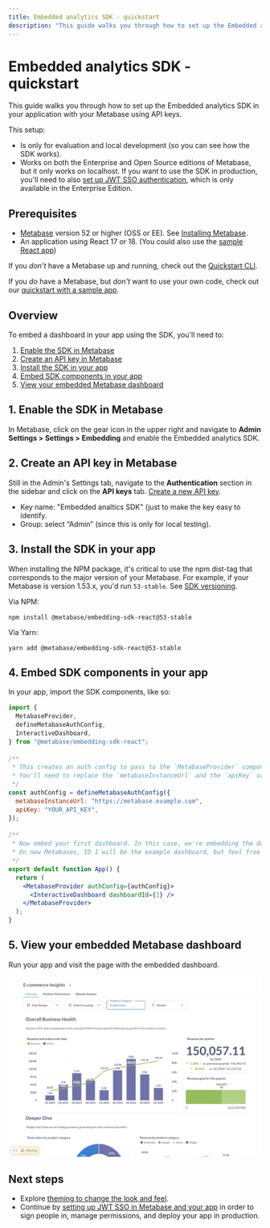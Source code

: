 ```yaml
---
title: Embedded analytics SDK - quickstart
description: "This guide walks you through how to set up the Embedded analytics SDK in your application with your Metabase."
---
```


# Embedded analytics SDK - quickstart

This guide walks you through how to set up the Embedded analytics SDK in your application with your Metabase using API keys.

This setup:

- Is only for evaluation and local development (so you can see how the SDK works).
- Works on both the Enterprise and Open Source editions of Metabase, but it only works on localhost. If you want to use the SDK in production, you'll need to also [set up JWT SSO authentication](./authentication.md), which is only available in the Enterprise Edition.

## Prerequisites

- [Metabase](https://www.metabase.com/docs/latest/releases) version 52 or higher (OSS or EE). See [Installing Metabase](../../installation-and-operation/installing-metabase.md).
- An application using React 17 or 18. (You could also use the [sample React app](https://github.com/metabase/metabase-nodejs-react-sdk-embedding-sample))

If you _don't_ have a Metabase up and running, check out the [Quickstart CLI](./quickstart-cli.md).

If you _do_ have a Metabase, but _don't_ want to use your own code, check out our [quickstart with a sample app](./quickstart-with-sample-app.md).

## Overview

To embed a dashboard in your app using the SDK, you'll need to:

1. [Enable the SDK in Metabase](#1-enable-the-sdk-in-metabase)
2. [Create an API key in Metabase](#2-create-an-api-key-in-metabase)
3. [Install the SDK in your app](#3-install-the-sdk-in-your-app)
4. [Embed SDK components in your app](#4-embed-sdk-components-in-your-app)
5. [View your embedded Metabase dashboard](#5-view-your-embedded-metabase-dashboard)

## 1. Enable the SDK in Metabase

In Metabase, click on the gear icon in the upper right and navigate to **Admin Settings > Settings > Embedding** and enable the Embedded analytics SDK.

## 2. Create an API key in Metabase

Still in the Admin's Settings tab, navigate to the **Authentication** section in the sidebar and click on the **API keys** tab. [Create a new API key](../../people-and-groups/api-keys.md).

- Key name: "Embedded analtics SDK" (just to make the key easy to identify.
- Group: select “Admin” (since this is only for local testing).

## 3. Install the SDK in your app

When installing the NPM package, it's critical to use the npm dist-tag that corresponds to the major version of your Metabase. For example, if your Metabase is version 1.53.x, you'd run `53-stable`. See [SDK versioning](./version.md).

Via NPM:

```
npm install @metabase/embedding-sdk-react@53-stable
```

Via Yarn:

```
yarn add @metabase/embedding-sdk-react@53-stable
```

## 4. Embed SDK components in your app

In your app, import the SDK components, like so:


```jsx
import {
  MetabaseProvider,
  defineMetabaseAuthConfig,
  InteractiveDashboard,
} from "@metabase/embedding-sdk-react";

/**
 * This creates an auth config to pass to the `MetabaseProvider` component.
 * You'll need to replace the `metabaseInstanceUrl` and the `apiKey` values.
 */
const authConfig = defineMetabaseAuthConfig({
  metabaseInstanceUrl: "https://metabase.example.com",
  apiKey: "YOUR_API_KEY",
});

/**
 * Now embed your first dashboard. In this case, we're embedding the dashboard with ID 1.
 * On new Metabases, ID 1 will be the example dashboard, but feel free to use a different dashboard ID.
 */
export default function App() {
  return (
    <MetabaseProvider authConfig={authConfig}>
      <InteractiveDashboard dashboardId={1} />
    </MetabaseProvider>
  );
}
```

## 5. View your embedded Metabase dashboard

Run your app and visit the page with the embedded dashboard.

![Embedded example dashboard](../images/embedded-example-dashboard.png)

## Next steps

- Explore [theming to change the look and feel](./appearance.md).
- Continue by [setting up JWT SSO in Metabase and your app](./authentication.md) in order to sign people in, manage permissions, and deploy your app in production.
